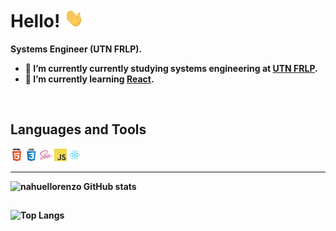 # Hello! <img src="https://github.com/ABSphreak/ABSphreak/blob/master/gifs/Hi.gif" height="30px"></h2>
<b>Systems Engineer<b> (UTN FRLP).

- 🔭 I’m currently currently studying systems engineering at [UTN FRLP](https://www.frlp.utn.edu.ar/).
- 🌱 I’m currently learning [React](https://reactjs.org).
<br />

## Languages and Tools
<code><img height="20" src="https://raw.githubusercontent.com/github/explore/80688e429a7d4ef2fca1e82350fe8e3517d3494d/topics/html/html.png"></code>
<code><img height="20" src="https://raw.githubusercontent.com/github/explore/80688e429a7d4ef2fca1e82350fe8e3517d3494d/topics/css/css.png"></code>
<code><img height="20" src="https://raw.githubusercontent.com/github/explore/80688e429a7d4ef2fca1e82350fe8e3517d3494d/topics/sass/sass.png"></code>
<code><img height="20" src="https://raw.githubusercontent.com/github/explore/80688e429a7d4ef2fca1e82350fe8e3517d3494d/topics/javascript/javascript.png"></code>
<code><img height="20" src="https://raw.githubusercontent.com/github/explore/80688e429a7d4ef2fca1e82350fe8e3517d3494d/topics/react/react.png"></code>

<hr></hr>

![nahuellorenzo GitHub stats](https://github-readme-stats.vercel.app/api?username=nahuellorenzo&show_icons=true&count_private=true&theme=github_dark&border_color=30363D)

##

![Top Langs](https://github-readme-stats.vercel.app/api/top-langs/?username=nahuellorenzo&layout=compact&theme=github_dark&border_color=30363D)

